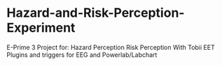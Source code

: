 # Hazard-and-Risk-Perception-Experiment

E-Prime 3 Project for:
Hazard Perception 
Risk Perception
With Tobii EET Plugins and triggers for EEG and Powerlab/Labchart
